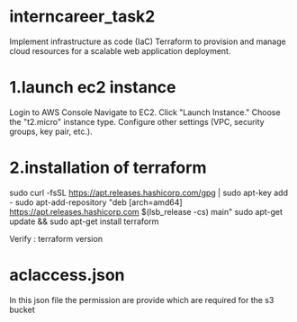 # interncareer_task2
Implement infrastructure as code (IaC) Terraform to provision and manage cloud resources for a scalable web application
deployment.

# 1.launch ec2 instance
Login to AWS Console 
Navigate to EC2.
Click "Launch Instance." 
Choose the "t2.micro" instance type. 
Configure other settings (VPC, security groups, key pair, etc.).

# 2.installation of terraform

sudo curl -fsSL https://apt.releases.hashicorp.com/gpg | sudo apt-key add -
sudo apt-add-repository "deb [arch=amd64] https://apt.releases.hashicorp.com $(lsb_release -cs) main"
sudo apt-get update && sudo apt-get install terraform

Verify  :  terraform version

# aclaccess.json
In this json file the permission are provide which are required for the s3 bucket